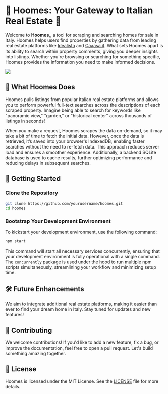 # 🏡 Hoomes: Your Gateway to Italian Real Estate 🏡


Welcome to **Hoomes**,, a tool for scraping and searching homes for sale in Italy. Hoomes helps users find properties by gathering data from leading real estate platforms like [Idealista](https://www.idealista.it/) and [Caaasa.it](https://www.caasa.it/). What sets Hoomes apart is its ability to search within property comments, giving you deeper insights into listings. Whether you're browsing or searching for something specific, Hoomes provides the information you need to make informed decisions.

![](https://github.com/Your_Repository_Name/Your_GIF_Name.gif)

## 🌟 What Hoomes Does

Hoomes pulls listings from popular Italian real estate platforms and allows you to perform powerful full-text searches across the descriptions of each scraped property. Imagine being able to search for keywords like "panoramic view," "garden," or "historical center" across thousands of listings in seconds!

When you make a request, Hoomes scrapes the data on-demand, so it may take a bit of time to fetch the initial data. However, once the data is retrieved, it’s saved into your browser's IndexedDB, enabling faster searches without the need to re-fetch data. This approach reduces server load and ensures a smoother experience. Additionally, a backend SQLite database is used to cache results, further optimizing performance and reducing delays in subsequent searches.

## 🚀 Getting Started

### Clone the Repository

```bash
git clone https://github.com/yourusername/hoomes.git
cd hoomes
```

### Bootstrap Your Development Environment

To kickstart your development environment, use the following command:

```bash
npm start
```

This command will start all necessary services concurrently, ensuring that your development environment is fully operational with a single command. The `concurrently` package is used under the hood to run multiple npm scripts simultaneously, streamlining your workflow and minimizing setup time.
   
## 🛠️ Future Enhancements

We aim to integrate additional real estate platforms, making it easier than ever to find your dream home in Italy. Stay tuned for updates and new features!

## 🤝 Contributing

We welcome contributions! If you'd like to add a new feature, fix a bug, or improve the documentation, feel free to open a pull request. Let's build something amazing together.

## 📜 License

Hoomes is licensed under the MIT License. See the [LICENSE](LICENSE) file for more details.
